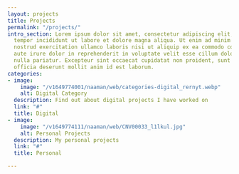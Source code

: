 ```yaml
---
layout: projects
title: Projects
permalink: "/projects/"
intro_section: Lorem ipsum dolor sit amet, consectetur adipiscing elit, sed do eiusmod
  tempor incididunt ut labore et dolore magna aliqua. Ut enim ad minim veniam, quis
  nostrud exercitation ullamco laboris nisi ut aliquip ex ea commodo consequat. Duis
  aute irure dolor in reprehenderit in voluptate velit esse cillum dolore eu fugiat
  nulla pariatur. Excepteur sint occaecat cupidatat non proident, sunt in culpa qui
  officia deserunt mollit anim id est laborum.
categories:
- image:
    image: "/v1649774001/naaman/web/categories-digital_rernyt.webp"
    alt: Digital Category
  description: Find out about digital projects I have worked on
  link: "#"
  title: Digital
- image:
    image: "/v1649774111/naaman/web/CNV00033_l1lkul.jpg"
    alt: Personal Projects
  description: My personal projects
  link: "#"
  title: Personal

---
```

